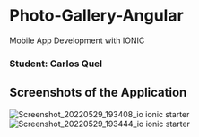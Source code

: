 # Photo-Gallery-Angular
Mobile App Development with IONIC

### Student: Carlos Quel

## Screenshots of the Application

![Screenshot_20220529_193408_io ionic starter](https://user-images.githubusercontent.com/66259796/170898503-74d3d47b-e497-4f40-9891-0dc246c24e27.jpg)
![Screenshot_20220529_193444_io ionic starter](https://user-images.githubusercontent.com/66259796/170898507-f48318bf-f81b-44c4-b776-6dccdb0eedc8.jpg)
